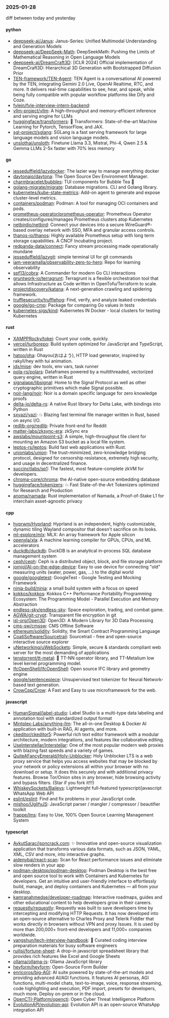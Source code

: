 ### 2025-01-28
diff between today and yesterday

#### python
* [deepseek-ai/Janus](https://github.com/deepseek-ai/Janus): Janus-Series: Unified Multimodal Understanding and Generation Models
* [deepseek-ai/DeepSeek-Math](https://github.com/deepseek-ai/DeepSeek-Math): DeepSeekMath: Pushing the Limits of Mathematical Reasoning in Open Language Models
* [deepseek-ai/DreamCraft3D](https://github.com/deepseek-ai/DreamCraft3D): [ICLR 2024] Official implementation of DreamCraft3D: Hierarchical 3D Generation with Bootstrapped Diffusion Prior
* [TEN-framework/TEN-Agent](https://github.com/TEN-framework/TEN-Agent): TEN Agent is a conversational AI powered by the TEN, integrating Gemini 2.0 Live, OpenAI Realtime, RTC, and more. It delivers real-time capabilities to see, hear, and speak, while being fully compatible with popular workflow platforms like Dify and Coze.
* [fylein/fyle-interview-intern-backend](https://github.com/fylein/fyle-interview-intern-backend): 
* [vllm-project/vllm](https://github.com/vllm-project/vllm): A high-throughput and memory-efficient inference and serving engine for LLMs
* [huggingface/transformers](https://github.com/huggingface/transformers): 🤗 Transformers: State-of-the-art Machine Learning for Pytorch, TensorFlow, and JAX.
* [sgl-project/sglang](https://github.com/sgl-project/sglang): SGLang is a fast serving framework for large language models and vision language models.
* [unslothai/unsloth](https://github.com/unslothai/unsloth): Finetune Llama 3.3, Mistral, Phi-4, Qwen 2.5 & Gemma LLMs 2-5x faster with 70% less memory

#### go
* [jesseduffield/lazydocker](https://github.com/jesseduffield/lazydocker): The lazier way to manage everything docker
* [daytonaio/daytona](https://github.com/daytonaio/daytona): The Open Source Dev Environment Manager.
* [charmbracelet/bubbles](https://github.com/charmbracelet/bubbles): TUI components for Bubble Tea 🫧
* [golang-migrate/migrate](https://github.com/golang-migrate/migrate): Database migrations. CLI and Golang library.
* [kubernetes/kube-state-metrics](https://github.com/kubernetes/kube-state-metrics): Add-on agent to generate and expose cluster-level metrics.
* [containers/podman](https://github.com/containers/podman): Podman: A tool for managing OCI containers and pods.
* [prometheus-operator/prometheus-operator](https://github.com/prometheus-operator/prometheus-operator): Prometheus Operator creates/configures/manages Prometheus clusters atop Kubernetes
* [netbirdio/netbird](https://github.com/netbirdio/netbird): Connect your devices into a secure WireGuard®-based overlay network with SSO, MFA and granular access controls.
* [thanos-io/thanos](https://github.com/thanos-io/thanos): Highly available Prometheus setup with long term storage capabilities. A CNCF Incubating project.
* [redpanda-data/connect](https://github.com/redpanda-data/connect): Fancy stream processing made operationally mundane
* [jesseduffield/lazygit](https://github.com/jesseduffield/lazygit): simple terminal UI for git commands
* [iam-veeramalla/observability-zero-to-hero](https://github.com/iam-veeramalla/observability-zero-to-hero): Repo for learning observability
* [spf13/cobra](https://github.com/spf13/cobra): A Commander for modern Go CLI interactions
* [gruntwork-io/terragrunt](https://github.com/gruntwork-io/terragrunt): Terragrunt is a flexible orchestration tool that allows Infrastructure as Code written in OpenTofu/Terraform to scale.
* [projectdiscovery/katana](https://github.com/projectdiscovery/katana): A next-generation crawling and spidering framework.
* [trufflesecurity/trufflehog](https://github.com/trufflesecurity/trufflehog): Find, verify, and analyze leaked credentials
* [google/go-cmp](https://github.com/google/go-cmp): Package for comparing Go values in tests
* [kubernetes-sigs/kind](https://github.com/kubernetes-sigs/kind): Kubernetes IN Docker - local clusters for testing Kubernetes

#### rust
* [XAMPPRocky/tokei](https://github.com/XAMPPRocky/tokei): Count your code, quickly.
* [vercel/turborepo](https://github.com/vercel/turborepo): Build system optimized for JavaScript and TypeScript, written in Rust
* [hatoo/oha](https://github.com/hatoo/oha): Ohayou(おはよう), HTTP load generator, inspired by rakyll/hey with tui animation.
* [jdx/mise](https://github.com/jdx/mise): dev tools, env vars, task runner
* [pola-rs/polars](https://github.com/pola-rs/polars): Dataframes powered by a multithreaded, vectorized query engine, written in Rust
* [signalapp/libsignal](https://github.com/signalapp/libsignal): Home to the Signal Protocol as well as other cryptographic primitives which make Signal possible.
* [noir-lang/noir](https://github.com/noir-lang/noir): Noir is a domain specific language for zero knowledge proofs
* [delta-io/delta-rs](https://github.com/delta-io/delta-rs): A native Rust library for Delta Lake, with bindings into Python
* [sxyazi/yazi](https://github.com/sxyazi/yazi): 💥 Blazing fast terminal file manager written in Rust, based on async I/O.
* [redlib-org/redlib](https://github.com/redlib-org/redlib): Private front-end for Reddit
* [matter-labs/zksync-era](https://github.com/matter-labs/zksync-era): zkSync era
* [awslabs/mountpoint-s3](https://github.com/awslabs/mountpoint-s3): A simple, high-throughput file client for mounting an Amazon S3 bucket as a local file system.
* [leptos-rs/leptos](https://github.com/leptos-rs/leptos): Build fast web applications with Rust.
* [unionlabs/union](https://github.com/unionlabs/union): The trust-minimized, zero-knowledge bridging protocol, designed for censorship resistance, extremely high security, and usage in decentralized finance.
* [succinctlabs/sp1](https://github.com/succinctlabs/sp1): The fastest, most feature-complete zkVM for developers.
* [chroma-core/chroma](https://github.com/chroma-core/chroma): the AI-native open-source embedding database
* [huggingface/tokenizers](https://github.com/huggingface/tokenizers): 💥 Fast State-of-the-Art Tokenizers optimized for Research and Production
* [anoma/namada](https://github.com/anoma/namada): Rust implementation of Namada, a Proof-of-Stake L1 for interchain asset-agnostic privacy

#### cpp
* [hyprwm/Hyprland](https://github.com/hyprwm/Hyprland): Hyprland is an independent, highly customizable, dynamic tiling Wayland compositor that doesn't sacrifice on its looks.
* [ml-explore/mlx](https://github.com/ml-explore/mlx): MLX: An array framework for Apple silicon
* [openxla/xla](https://github.com/openxla/xla): A machine learning compiler for GPUs, CPUs, and ML accelerators
* [duckdb/duckdb](https://github.com/duckdb/duckdb): DuckDB is an analytical in-process SQL database management system
* [ceph/ceph](https://github.com/ceph/ceph): Ceph is a distributed object, block, and file storage platform
* [jomjol/AI-on-the-edge-device](https://github.com/jomjol/AI-on-the-edge-device): Easy to use device for connecting "old" measuring units (water, power, gas, ...) to the digital world
* [google/googletest](https://github.com/google/googletest): GoogleTest - Google Testing and Mocking Framework
* [ninja-build/ninja](https://github.com/ninja-build/ninja): a small build system with a focus on speed
* [kokkos/kokkos](https://github.com/kokkos/kokkos): Kokkos C++ Performance Portability Programming Ecosystem: The Programming Model - Parallel Execution and Memory Abstraction
* [endless-sky/endless-sky](https://github.com/endless-sky/endless-sky): Space exploration, trading, and combat game.
* [AGWA/git-crypt](https://github.com/AGWA/git-crypt): Transparent file encryption in git
* [isl-org/Open3D](https://github.com/isl-org/Open3D): Open3D: A Modern Library for 3D Data Processing
* [cms-sw/cmssw](https://github.com/cms-sw/cmssw): CMS Offline Software
* [ethereum/solidity](https://github.com/ethereum/solidity): Solidity, the Smart Contract Programming Language
* [CoatiSoftware/Sourcetrail](https://github.com/CoatiSoftware/Sourcetrail): Sourcetrail - free and open-source interactive source explorer
* [uNetworking/uWebSockets](https://github.com/uNetworking/uWebSockets): Simple, secure & standards compliant web server for the most demanding of applications
* [tenstorrent/tt-metal](https://github.com/tenstorrent/tt-metal): 🤘 TT-NN operator library, and TT-Metalium low level kernel programming model.
* [IfcOpenShell/IfcOpenShell](https://github.com/IfcOpenShell/IfcOpenShell): Open source IFC library and geometry engine
* [google/sentencepiece](https://github.com/google/sentencepiece): Unsupervised text tokenizer for Neural Network-based text generation.
* [CrowCpp/Crow](https://github.com/CrowCpp/Crow): A Fast and Easy to use microframework for the web.

#### javascript
* [HumanSignal/label-studio](https://github.com/HumanSignal/label-studio): Label Studio is a multi-type data labeling and annotation tool with standardized output format
* [Mintplex-Labs/anything-llm](https://github.com/Mintplex-Labs/anything-llm): The all-in-one Desktop & Docker AI application with built-in RAG, AI agents, and more.
* [ckeditor/ckeditor5](https://github.com/ckeditor/ckeditor5): Powerful rich text editor framework with a modular architecture, modern integrations, and features like collaborative editing.
* [UseInterstellar/Interstellar](https://github.com/UseInterstellar/Interstellar): One of the most popular modern web proxies with blazing fast speeds and a variety of games.
* [QuiteAFancyEmerald/Holy-Unblocker](https://github.com/QuiteAFancyEmerald/Holy-Unblocker): Holy Unblocker LTS is a web proxy service that helps you access websites that may be blocked by your network or policy extensions all within your browser with no download or setup. It does this securely and with additional privacy features. Browse Tor/Onion sites in any browser, hide browsing activity and bypass filters. (Star if you fork it!!!)
* [WhiskeySockets/Baileys](https://github.com/WhiskeySockets/Baileys): Lightweight full-featured typescript/javascript WhatsApp Web API
* [eslint/eslint](https://github.com/eslint/eslint): Find and fix problems in your JavaScript code.
* [mishoo/UglifyJS](https://github.com/mishoo/UglifyJS): JavaScript parser / mangler / compressor / beautifier toolkit
* [frappe/lms](https://github.com/frappe/lms): Easy to Use, 100% Open Source Learning Management System

#### typescript
* [AykutSarac/jsoncrack.com](https://github.com/AykutSarac/jsoncrack.com): ✨ Innovative and open-source visualization application that transforms various data formats, such as JSON, YAML, XML, CSV and more, into interactive graphs.
* [aidenybai/react-scan](https://github.com/aidenybai/react-scan): Scan for React performance issues and eliminate slow renders in your app
* [podman-desktop/podman-desktop](https://github.com/podman-desktop/podman-desktop): Podman Desktop is the best free and open source tool to work with Containers and Kubernetes for developers. Get an intuitive and user-friendly interface to effortlessly build, manage, and deploy containers and Kubernetes — all from your desktop.
* [kamranahmedse/developer-roadmap](https://github.com/kamranahmedse/developer-roadmap): Interactive roadmaps, guides and other educational content to help developers grow in their careers.
* [requestly/requestly](https://github.com/requestly/requestly): Requestly was built to save developers time by intercepting and modifying HTTP Requests. It has now developed into an open-source alternative to Charles Proxy and Telerik Fiddler that works directly in browsers without VPN and proxy Issues. It is used by more than 200,000+ front-end developers and 11,000+ companies worldwide.
* [yangshun/tech-interview-handbook](https://github.com/yangshun/tech-interview-handbook): 💯 Curated coding interview preparation materials for busy software engineers
* [ruilisi/fortune-sheet](https://github.com/ruilisi/fortune-sheet): A drop-in javascript spreadsheet library that provides rich features like Excel and Google Sheets
* [ollama/ollama-js](https://github.com/ollama/ollama-js): Ollama JavaScript library
* [heyform/heyform](https://github.com/heyform/heyform): Open-Source Form Builder
* [enricoros/big-AGI](https://github.com/enricoros/big-AGI): AI suite powered by state-of-the-art models and providing advanced AI/AGI functions. It features AI personas, AGI functions, multi-model chats, text-to-image, voice, response streaming, code highlighting and execution, PDF import, presets for developers, much more. Deploy on-prem or in the cloud.
* [OpenCTI-Platform/opencti](https://github.com/OpenCTI-Platform/opencti): Open Cyber Threat Intelligence Platform
* [EvolutionAPI/evolution-api](https://github.com/EvolutionAPI/evolution-api): Evolution API is an open-source WhatsApp integration API
